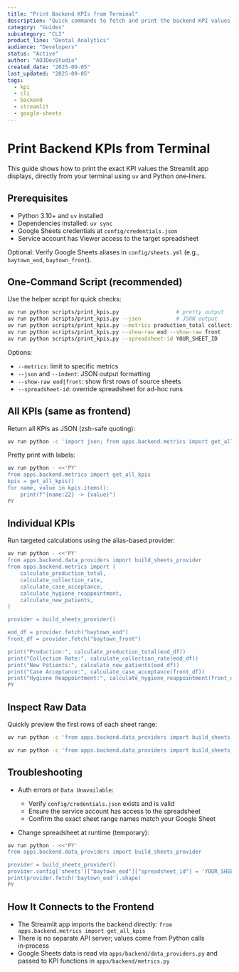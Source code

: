 ```yaml
---
title: "Print Backend KPIs from Terminal"
description: "Quick commands to fetch and print the backend KPI values that the Streamlit app displays."
category: "Guides"
subcategory: "CLI"
product_line: "Dental Analytics"
audience: "Developers"
status: "Active"
author: "AOJDevStudio"
created_date: "2025-09-05"
last_updated: "2025-09-05"
tags:
  - kpi
  - cli
  - backend
  - streamlit
  - google-sheets
---
```


# Print Backend KPIs from Terminal

This guide shows how to print the exact KPI values the Streamlit app displays, directly from your terminal using `uv` and Python one‑liners.

## Prerequisites

- Python 3.10+ and `uv` installed
- Dependencies installed: `uv sync`
- Google Sheets credentials at `config/credentials.json`
- Service account has Viewer access to the target spreadsheet

Optional: Verify Google Sheets aliases in `config/sheets.yml` (e.g., `baytown_eod`, `baytown_front`).

## One-Command Script (recommended)

Use the helper script for quick checks:

```bash
uv run python scripts/print_kpis.py                  # pretty output
uv run python scripts/print_kpis.py --json           # JSON output
uv run python scripts/print_kpis.py --metrics production_total collection_rate
uv run python scripts/print_kpis.py --show-raw eod --show-raw front
uv run python scripts/print_kpis.py --spreadsheet-id YOUR_SHEET_ID
```

Options:
- `--metrics`: limit to specific metrics
- `--json` and `--indent`: JSON output formatting
- `--show-raw eod|front`: show first rows of source sheets
- `--spreadsheet-id`: override spreadsheet for ad-hoc runs

## All KPIs (same as frontend)

Return all KPIs as JSON (zsh-safe quoting):

```bash
uv run python -c 'import json; from apps.backend.metrics import get_all_kpis; print(json.dumps(get_all_kpis(), indent=2))'
```

Pretty print with labels:

```bash
uv run python - <<'PY'
from apps.backend.metrics import get_all_kpis
kpis = get_all_kpis()
for name, value in kpis.items():
    print(f"{name:22} -> {value}")
PY
```

## Individual KPIs

Run targeted calculations using the alias-based provider:

```bash
uv run python - <<'PY'
from apps.backend.data_providers import build_sheets_provider
from apps.backend.metrics import (
    calculate_production_total,
    calculate_collection_rate,
    calculate_case_acceptance,
    calculate_hygiene_reappointment,
    calculate_new_patients,
)

provider = build_sheets_provider()

eod_df = provider.fetch("baytown_eod")
front_df = provider.fetch("baytown_front")

print("Production:", calculate_production_total(eod_df))
print("Collection Rate:", calculate_collection_rate(eod_df))
print("New Patients:", calculate_new_patients(eod_df))
print("Case Acceptance:", calculate_case_acceptance(front_df))
print("Hygiene Reappointment:", calculate_hygiene_reappointment(front_df))
PY
```

## Inspect Raw Data

Quickly preview the first rows of each sheet range:

```bash
uv run python -c 'from apps.backend.data_providers import build_sheets_provider; r=build_sheets_provider(); print(r.fetch("baytown_eod").head())'
```

```bash
uv run python -c 'from apps.backend.data_providers import build_sheets_provider; r=build_sheets_provider(); print(r.fetch("baytown_front").head())'
```

## Troubleshooting

- Auth errors or `Data Unavailable`:
  - Verify `config/credentials.json` exists and is valid
  - Ensure the service account has access to the spreadsheet
  - Confirm the exact sheet range names match your Google Sheet

- Change spreadsheet at runtime (temporary):

```bash
uv run python - <<'PY'
from apps.backend.data_providers import build_sheets_provider

provider = build_sheets_provider()
provider.config['sheets']["baytown_eod"]["spreadsheet_id"] = 'YOUR_SHEET_ID'
print(provider.fetch('baytown_eod').shape)
PY
```

## How It Connects to the Frontend

- The Streamlit app imports the backend directly: `from apps.backend.metrics import get_all_kpis`
- There is no separate API server; values come from Python calls in‑process
- Google Sheets data is read via `apps/backend/data_providers.py` and passed to KPI functions in `apps/backend/metrics.py`
